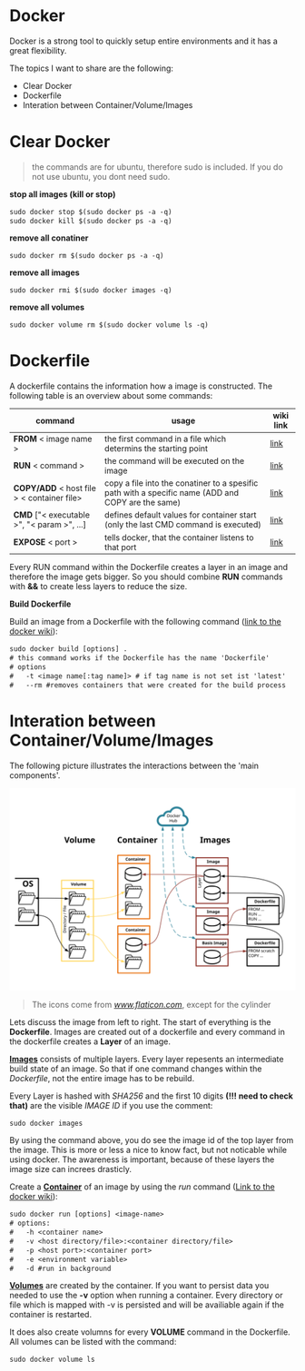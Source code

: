 # Docker

Docker is a strong tool to quickly setup entire environments and it has a great flexibility.

The topics I want to share are the following:
- Clear Docker
- Dockerfile
- Interation between Container/Volume/Images

# Clear Docker

> the commands are for ubuntu, therefore sudo is included. If you do not use ubuntu, you dont need sudo.

**stop all images (kill or stop)**

````shell
sudo docker stop $(sudo docker ps -a -q)
sudo docker kill $(sudo docker ps -a -q)
````

**remove all conatiner**

````shell
sudo docker rm $(sudo docker ps -a -q)
````

**remove all images**

````shell
sudo docker rmi $(sudo docker images -q)
````

**remove all volumes**

````shell
sudo docker volume rm $(sudo docker volume ls -q)
````

# Dockerfile

A dockerfile contains the information how a image is constructed.
The following table is an overview about some commands:

command|usage|wiki link
---|---|---
**FROM** < image name >|the first command in a file which determins the starting point|[link](https://docs.docker.com/engine/reference/builder/#from)
**RUN** < command >|the command will be executed on the image|[link](https://docs.docker.com/engine/reference/builder/#run) 
**COPY/ADD** < host file > < container file>|copy a file into the conatiner to a spesific path with a specific name (ADD and COPY are the same)|[link](https://docs.docker.com/engine/reference/builder/#add)
**CMD** ["< executable >", "< param >", ...]|defines default values for container start (only the last CMD command is executed)|[link](https://docs.docker.com/engine/reference/builder/#cmd)
**EXPOSE** < port >|tells docker, that the container listens to that port|[link](https://docs.docker.com/engine/reference/builder/#expose)

Every RUN command within the Dockerfile creates a layer in an image and therefore the image gets bigger. So you should combine **RUN** commands with **&&** to create less layers to reduce the size.

**Build Dockerfile**

Build an image from a Dockerfile with the following command ([link to the docker wiki](https://docs.docker.com/engine/reference/commandline/build/#parent-command)):

````shell
sudo docker build [options] .
# this command works if the Dockerfile has the name 'Dockerfile'
# options
#   -t <image name[:tag name]> # if tag name is not set ist 'latest'
#   --rm #removes containers that were created for the build process
````

# Interation between Container/Volume/Images

The following picture illustrates the interactions between the 'main components'.

![Conatiner, Volume, Images interation](./images/Docker_Volume_Conatiner_Image_Interation.svg)

> The icons come from *www.flaticon.com*, except for the cylinder

Lets discuss the image from left to right. The start of everything is the **Dockerfile**. Images are created out of a dockerfile and every command in the dockerfile creates a **Layer** of an image.

<u>**Images**</u> consists of multiple layers. Every layer repesents an intermediate build state of an image. So that if one command changes within the *Dockerfile*, not the entire image has to be rebuild.

Every Layer is hashed with *SHA256* and the first 10 digits **(!!! need to check that)** are the visible *IMAGE ID* if you use the comment:

````shell
sudo docker images
````

By using the command above, you do see the image id of the top layer from the image. This is more or less a nice to know fact, but not noticable while using docker. The awareness is important, because of these layers the image size can increes drasticly.

Create a <u>**Container**</u> of an image by using the *run* command ([Link to the docker wiki](https://docs.docker.com/engine/reference/commandline/run/)):

````shell
sudo docker run [options] <image-name>
# options:
#   -h <container name>
#   -v <host directory/file>:<container directory/file>
#   -p <host port>:<container port>
#   -e <environment variable>
#   -d #run in background
````

<u>**Volumes**</u> are created by the container. If you want to persist data you needed to use the **-v** option when running a container. Every directory or file which is mapped with -v is persisted and will be availiable again if the container is restarted.

It does also create volumns for every **VOLUME** command in the Dockerfile. All volumes can be listed with the command: 

````shell
sudo docker volume ls
````

